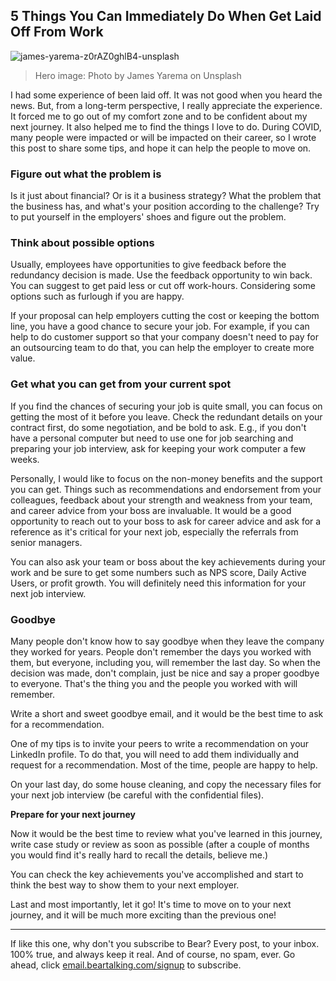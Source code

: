 ## 5 Things You Can Immediately Do When Get Laid Off From Work

![james-yarema-z0rAZ0ghlB4-unsplash](https://i.imgur.com/knY1u4U.jpg)
> Hero image: Photo by James Yarema on Unsplash

I had some experience of been laid off. It was not good when you heard the news. But, from a long-term perspective, I really appreciate the experience. It forced me to go out of my comfort zone and to be confident about my next journey. It also helped me to find the things I love to do. During COVID, many people were impacted or will be impacted on their career, so I wrote this post to share some tips, and hope it can help the people to move on.

### **Figure out what the problem is**

Is it just about financial? Or is it a business strategy? What the problem that the business has, and what's your position according to the challenge? Try to put yourself in the employers' shoes and figure out the problem. 

### **Think about possible options**

Usually, employees have opportunities to give feedback before the redundancy decision is made. Use the feedback opportunity to win back. You can suggest to get paid less or cut off work-hours. Considering some options such as furlough if you are happy. 

If your proposal can help employers cutting the cost or keeping the bottom line, you have a good chance to secure your job. For example, if you can help to do customer support so that your company doesn't need to pay for an outsourcing team to do that, you can help the employer to create more value.

### **Get what you can get from your current spot**

If you find the chances of securing your job is quite small, you can focus on getting the most of it before you leave. Check the redundant details on your contract first, do some negotiation, and be bold to ask. E.g., if you don't have a personal computer but need to use one for job searching and preparing your job interview, ask for keeping your work computer a few weeks.

Personally, I would like to focus on the non-money benefits and the support you can get. Things such as recommendations and endorsement from your colleagues, feedback about your strength and weakness from your team, and career advice from your boss are invaluable. It would be a good opportunity to reach out to your boss to ask for career advice and ask for a reference as it's critical for your next job, especially the referrals from senior managers.

You can also ask your team or boss about the key achievements during your work and be sure to get some numbers such as NPS score, Daily Active Users, or profit growth. You will definitely need this information for your next job interview.

### **Goodbye**

Many people don't know how to say goodbye when they leave the company they worked for years. People don't remember the days you worked with them, but everyone, including you, will remember the last day. So when the decision was made, don't complain, just be nice and say a proper goodbye to everyone. That's the thing you and the people you worked with will remember.

Write a short and sweet goodbye email, and it would be the best time to ask for a recommendation. 

One of my tips is to invite your peers to write a recommendation on your LinkedIn profile. To do that, you will need to add them individually and request for a recommendation. Most of the time, people are happy to help.

On your last day, do some house cleaning, and copy the necessary files for your next job interview (be careful with the confidential files).

**Prepare for your next journey**

Now it would be the best time to review what you've learned in this journey, write case study or review as soon as possible (after a couple of months you would find it's really hard to recall the details, believe me.)

You can check the key achievements you've accomplished and start to think the best way to show them to your next employer.

Last and most importantly, let it go! It's time to move on to your next journey, and it will be much more exciting than the previous one!

***
If like this one, why don't you subscribe to Bear?
Every post, to your inbox. 100% true, and always keep it real. And of course, no spam, ever.
Go ahead, click [email.beartalking.com/signup](email.beartalking.com/signup) to subscribe.